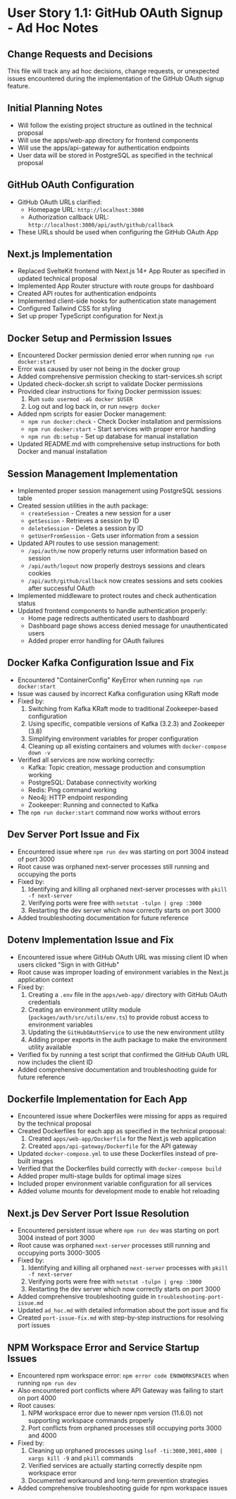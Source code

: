 # User Story 1.1: GitHub OAuth Signup - Ad Hoc Notes

## Change Requests and Decisions

This file will track any ad hoc decisions, change requests, or unexpected issues encountered during the implementation of the GitHub OAuth signup feature.

## Initial Planning Notes

- Will follow the existing project structure as outlined in the technical proposal
- Will use the apps/web-app directory for frontend components
- Will use the apps/api-gateway for authentication endpoints
- User data will be stored in PostgreSQL as specified in the technical proposal

## GitHub OAuth Configuration

- GitHub OAuth URLs clarified:
  - Homepage URL: `http://localhost:3000`
  - Authorization callback URL: `http://localhost:3000/api/auth/github/callback`
- These URLs should be used when configuring the GitHub OAuth App

## Next.js Implementation

- Replaced SvelteKit frontend with Next.js 14+ App Router as specified in updated technical proposal
- Implemented App Router structure with route groups for dashboard
- Created API routes for authentication endpoints
- Implemented client-side hooks for authentication state management
- Configured Tailwind CSS for styling
- Set up proper TypeScript configuration for Next.js

## Docker Setup and Permission Issues

- Encountered Docker permission denied error when running `npm run docker:start`
- Error was caused by user not being in the docker group
- Added comprehensive permission checking to start-services.sh script
- Updated check-docker.sh script to validate Docker permissions
- Provided clear instructions for fixing Docker permission issues:
  1. Run `sudo usermod -aG docker $USER`
  2. Log out and log back in, or run `newgrp docker`
- Added npm scripts for easier Docker management:
  - `npm run docker:check` - Check Docker installation and permissions
  - `npm run docker:start` - Start services with proper error handling
  - `npm run db:setup` - Set up database for manual installation
- Updated README.md with comprehensive setup instructions for both Docker and manual installation

## Session Management Implementation

- Implemented proper session management using PostgreSQL sessions table
- Created session utilities in the auth package:
  - `createSession` - Creates a new session for a user
  - `getSession` - Retrieves a session by ID
  - `deleteSession` - Deletes a session by ID
  - `getUserFromSession` - Gets user information from a session
- Updated API routes to use session management:
  - `/api/auth/me` now properly returns user information based on session
  - `/api/auth/logout` now properly destroys sessions and clears cookies
  - `/api/auth/github/callback` now creates sessions and sets cookies after successful OAuth
- Implemented middleware to protect routes and check authentication status
- Updated frontend components to handle authentication properly:
  - Home page redirects authenticated users to dashboard
  - Dashboard page shows access denied message for unauthenticated users
  - Added proper error handling for OAuth failures

## Docker Kafka Configuration Issue and Fix

- Encountered "ContainerConfig" KeyError when running `npm run docker:start`
- Issue was caused by incorrect Kafka configuration using KRaft mode
- Fixed by:
  1. Switching from Kafka KRaft mode to traditional Zookeeper-based configuration
  2. Using specific, compatible versions of Kafka (3.2.3) and Zookeeper (3.8)
  3. Simplifying environment variables for proper configuration
  4. Cleaning up all existing containers and volumes with `docker-compose down -v`
- Verified all services are now working correctly:
  - Kafka: Topic creation, message production and consumption working
  - PostgreSQL: Database connectivity working
  - Redis: Ping command working
  - Neo4j: HTTP endpoint responding
  - Zookeeper: Running and connected to Kafka
- The `npm run docker:start` command now works without errors

## Dev Server Port Issue and Fix

- Encountered issue where `npm run dev` was starting on port 3004 instead of port 3000
- Root cause was orphaned next-server processes still running and occupying the ports
- Fixed by:
  1. Identifying and killing all orphaned next-server processes with `pkill -f next-server`
  2. Verifying ports were free with `netstat -tulpn | grep :3000`
  3. Restarting the dev server which now correctly starts on port 3000
- Added troubleshooting documentation for future reference

## Dotenv Implementation Issue and Fix

- Encountered issue where GitHub OAuth URL was missing client ID when users clicked "Sign in with GitHub"
- Root cause was improper loading of environment variables in the Next.js application context
- Fixed by:
  1. Creating a `.env` file in the `apps/web-app/` directory with GitHub OAuth credentials
  2. Creating an environment utility module (`packages/auth/src/utils/env.ts`) to provide robust access to environment variables
  3. Updating the `GitHubOAuthService` to use the new environment utility
  4. Adding proper exports in the auth package to make the environment utility available
- Verified fix by running a test script that confirmed the GitHub OAuth URL now includes the client ID
- Added comprehensive documentation and troubleshooting guide for future reference

## Dockerfile Implementation for Each App

- Encountered issue where Dockerfiles were missing for apps as required by the technical proposal
- Created Dockerfiles for each app as specified in the technical proposal:
  1. Created `apps/web-app/Dockerfile` for the Next.js web application
  2. Created `apps/api-gateway/Dockerfile` for the API gateway
- Updated `docker-compose.yml` to use these Dockerfiles instead of pre-built images
- Verified that the Dockerfiles build correctly with `docker-compose build`
- Added proper multi-stage builds for optimal image sizes
- Included proper environment variable configuration for all services
- Added volume mounts for development mode to enable hot reloading

## Next.js Dev Server Port Issue Resolution

- Encountered persistent issue where `npm run dev` was starting on port 3004 instead of port 3000
- Root cause was orphaned `next-server` processes still running and occupying ports 3000-3005
- Fixed by:
  1. Identifying and killing all orphaned `next-server` processes with `pkill -f next-server`
  2. Verifying ports were free with `netstat -tulpn | grep :3000`
  3. Restarting the dev server which now correctly starts on port 3000
- Added comprehensive troubleshooting guide in `troubleshooting-port-issue.md`
- Updated `ad_hoc.md` with detailed information about the port issue and fix
- Created `port-issue-fix.md` with step-by-step instructions for resolving port issues

## NPM Workspace Error and Service Startup Issues

- Encountered npm workspace error: `npm error code ENOWORKSPACES` when running `npm run dev`
- Also encountered port conflicts where API Gateway was failing to start on port 4000
- Root causes:
  1. NPM workspace error due to newer npm version (11.6.0) not supporting workspace commands properly
  2. Port conflicts from orphaned processes still occupying ports 3000 and 4000
- Fixed by:
  1. Cleaning up orphaned processes using `lsof -ti:3000,3001,4000 | xargs kill -9` and `pkill` commands
  2. Verified services are actually starting correctly despite npm workspace error
  3. Documented workaround and long-term prevention strategies
- Added comprehensive troubleshooting guide for npm workspace issues